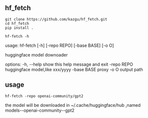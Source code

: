 ## hf_fetch

```
git clone https://github.com/kazgu/hf_fetch.git
cd hf_fetch
pip install .
```

```
hf-fetch -h
```
usage: hf-fetch [-h] [-repo REPO] [-base BASE] [-o O]

huggingface model downoader

options:
  -h, --help  show this help message and exit
  -repo REPO  huggingface model,like xxx/yyyy
  -base BASE  proxy
  -o O        output path


## usage

```
hf-fetch -repo openai-community/gpt2
```

the model will be downloaded in ~/.cache/huggingface/hub ,named models--openai-community--gpt2